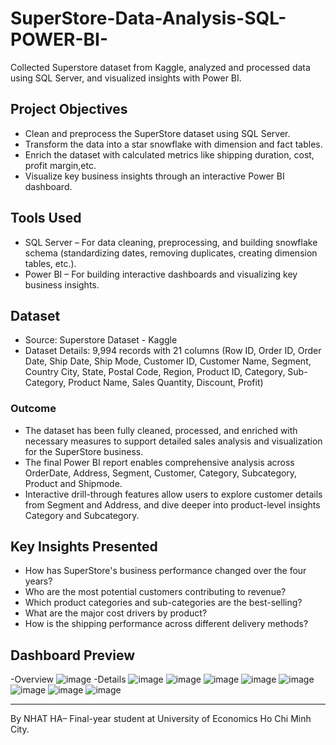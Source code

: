 # SuperStore-Data-Analysis-SQL-POWER-BI-

Collected Superstore dataset from Kaggle, analyzed and processed data using SQL Server, and visualized insights with Power BI.

## Project Objectives

- Clean and preprocess the SuperStore dataset using SQL Server.
- Transform the data into a star snowflake with dimension and fact tables.
- Enrich the dataset with calculated metrics like shipping duration, cost, profit margin,etc.
- Visualize key business insights through an interactive Power BI dashboard.

## Tools Used

- SQL Server – For data cleaning, preprocessing, and building snowflake schema (standardizing dates, removing duplicates, creating dimension tables, etc.).
- Power BI – For building interactive dashboards and visualizing key business insights.

## Dataset

- Source: Superstore Dataset - Kaggle
- Dataset Details: 9,994 records with 21 columns (Row ID, Order ID,	Order Date,	Ship Date,	Ship Mode,	Customer ID,	Customer Name,	Segment,	Country	City,	State,	Postal Code,	Region,	Product ID,	Category,	Sub-Category,	Product Name,	Sales	Quantity,	Discount,	Profit)

### Outcome

- The dataset has been fully cleaned, processed, and enriched with necessary measures to support detailed sales analysis and visualization for the SuperStore business.
- The final Power BI report enables comprehensive analysis across OrderDate, Address, Segment, Customer, Category, Subcategory, Product and Shipmode.
- Interactive drill-through features allow users to explore customer details from Segment and Address, and dive deeper into product-level insights Category and Subcategory.

## Key Insights Presented

- How has SuperStore's business performance changed over the four years?
- Who are the most potential customers contributing to revenue?
- Which product categories and sub-categories are the best-selling?
- What are the major cost drivers by product?
- How is the shipping performance across different delivery methods?
  
## Dashboard Preview 

-Overview
![image](https://github.com/user-attachments/assets/fff3db6a-afe0-4e1d-8414-d1d90f18c0ce)
-Details
![image](https://github.com/user-attachments/assets/9dfa8ddb-1a96-4cb3-bcf5-561d8491a530)
![image](https://github.com/user-attachments/assets/5d9e9bf5-662e-4151-a29c-1877a2a6c8f0)
![image](https://github.com/user-attachments/assets/b4df0c97-c46d-4a9e-8f0f-643731ce2511)
![image](https://github.com/user-attachments/assets/c9578b2d-d9a9-4c6f-bf4d-7b25a08618b6)
![image](https://github.com/user-attachments/assets/ce28316a-7f17-43e5-9a41-b5a834fc7e83)
![image](https://github.com/user-attachments/assets/b1ec19db-6a78-4cd4-a88d-bdaf6a3cc4bf)
![image](https://github.com/user-attachments/assets/802a9498-ab23-4afc-84c9-58ebdd2ff7ce)
![image](https://github.com/user-attachments/assets/68e211d8-f94e-41e4-81f9-6750fea9cb28)

---
By NHAT HA– Final-year student at University of Economics Ho Chi Minh City.
